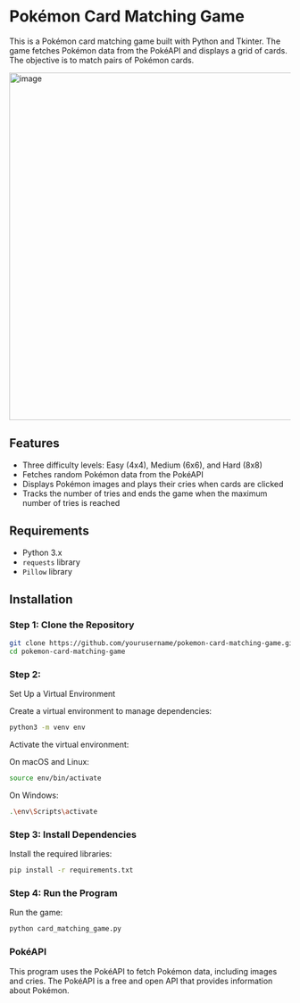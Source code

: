 # Pokémon Card Matching Game

This is a Pokémon card matching game built with Python and Tkinter. The game fetches Pokémon data from the PokéAPI and displays a grid of cards. The objective is to match pairs of Pokémon cards.

<img width="623" alt="image" src="https://github.com/user-attachments/assets/0d9eb5c3-afa9-4224-99fd-f6e14becdde7">

## Features

- Three difficulty levels: Easy (4x4), Medium (6x6), and Hard (8x8)
- Fetches random Pokémon data from the PokéAPI
- Displays Pokémon images and plays their cries when cards are clicked
- Tracks the number of tries and ends the game when the maximum number of tries is reached

## Requirements

- Python 3.x
- `requests` library
- `Pillow` library

## Installation

### Step 1: Clone the Repository

```sh
git clone https://github.com/yourusername/pokemon-card-matching-game.git
cd pokemon-card-matching-game
```

### Step 2: 

Set Up a Virtual Environment

Create a virtual environment to manage dependencies:

```sh
python3 -m venv env
```

Activate the virtual environment:

On macOS and Linux:

```sh
source env/bin/activate
```

On Windows:

```sh
.\env\Scripts\activate
```

### Step 3: Install Dependencies


Install the required libraries:

```sh
pip install -r requirements.txt
```

### Step 4: Run the Program
Run the game:

```sh
python card_matching_game.py
```

### PokéAPI

This program uses the PokéAPI to fetch Pokémon data, including images and cries. The PokéAPI is a free and open API that provides information about Pokémon.

